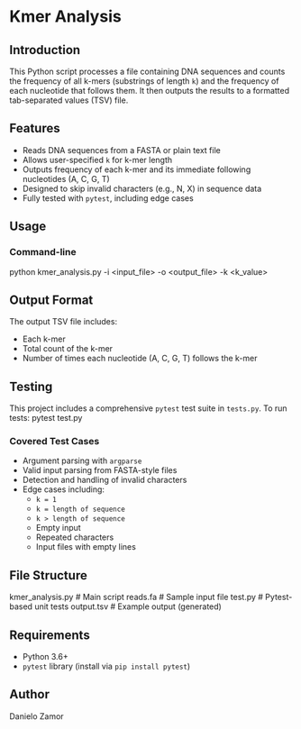 
# Kmer Analysis

## Introduction

This Python script processes a file containing DNA sequences and counts the frequency of all k-mers (substrings of length `k`) and the frequency of each nucleotide that follows them. It then outputs the results to a formatted tab-separated values (TSV) file.

## Features

* Reads DNA sequences from a FASTA or plain text file
* Allows user-specified `k` for k-mer length
* Outputs frequency of each k-mer and its immediate following nucleotides (A, C, G, T)
* Designed to skip invalid characters (e.g., N, X) in sequence data
* Fully tested with `pytest`, including edge cases

## Usage

### Command-line
python kmer_analysis.py -i <input_file> -o <output_file> -k <k_value>


## Output Format

The output TSV file includes:

* Each k-mer
* Total count of the k-mer
* Number of times each nucleotide (A, C, G, T) follows the k-mer


## Testing

This project includes a comprehensive `pytest` test suite in `tests.py`. To run tests:
pytest test.py

### Covered Test Cases

* Argument parsing with `argparse`
* Valid input parsing from FASTA-style files
* Detection and handling of invalid characters
* Edge cases including:
  * `k = 1`
  * `k = length of sequence`
  * `k > length of sequence`
  * Empty input
  * Repeated characters
  * Input files with empty lines

## File Structure

kmer_analysis.py # Main script
reads.fa # Sample input file
test.py # Pytest-based unit tests
output.tsv # Example output (generated)


## Requirements

* Python 3.6+
* `pytest` library (install via `pip install pytest`)

## Author

Danielo Zamor


